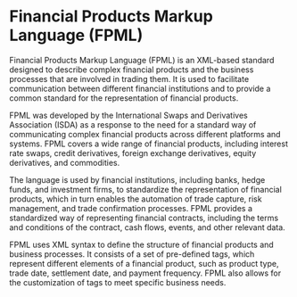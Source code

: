 # Financial Products Markup Language (FPML)

Financial Products Markup Language (FPML) is an XML-based standard designed to describe complex financial products and the business processes that are involved in trading them. It is used to facilitate communication between different financial institutions and to provide a common standard for the representation of financial products.

FPML was developed by the International Swaps and Derivatives Association (ISDA) as a response to the need for a standard way of communicating complex financial products across different platforms and systems. FPML covers a wide range of financial products, including interest rate swaps, credit derivatives, foreign exchange derivatives, equity derivatives, and commodities.

The language is used by financial institutions, including banks, hedge funds, and investment firms, to standardize the representation of financial products, which in turn enables the automation of trade capture, risk management, and trade confirmation processes. FPML provides a standardized way of representing financial contracts, including the terms and conditions of the contract, cash flows, events, and other relevant data.

FPML uses XML syntax to define the structure of financial products and business processes. It consists of a set of pre-defined tags, which represent different elements of a financial product, such as product type, trade date, settlement date, and payment frequency. FPML also allows for the customization of tags to meet specific business needs.
